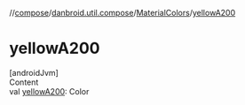 //[compose](../../../index.md)/[danbroid.util.compose](../index.md)/[MaterialColors](index.md)/[yellowA200](yellow-a200.md)



# yellowA200  
[androidJvm]  
Content  
val [yellowA200](yellow-a200.md): Color  



